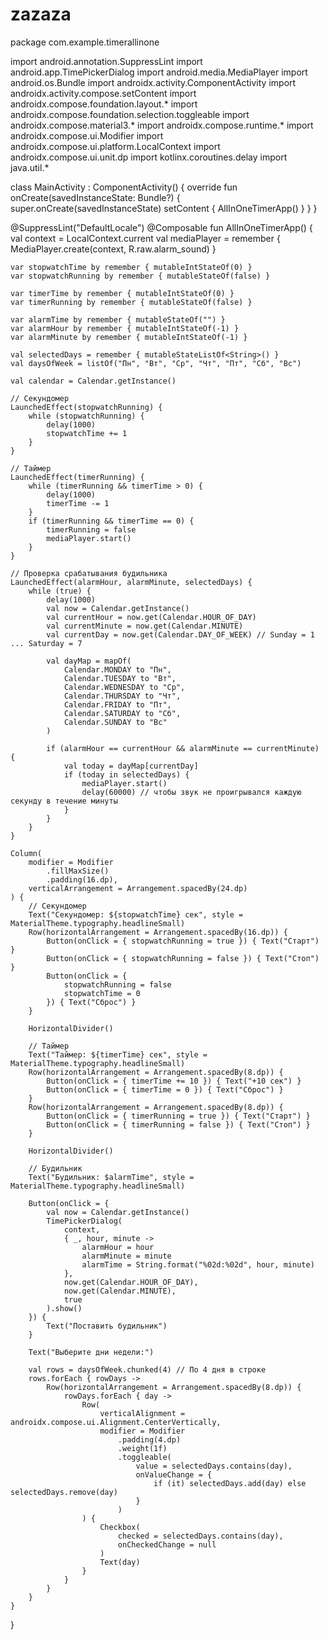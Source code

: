 # zazaza

package com.example.timerallinone

import android.annotation.SuppressLint
import android.app.TimePickerDialog
import android.media.MediaPlayer
import android.os.Bundle
import androidx.activity.ComponentActivity
import androidx.activity.compose.setContent
import androidx.compose.foundation.layout.*
import androidx.compose.foundation.selection.toggleable
import androidx.compose.material3.*
import androidx.compose.runtime.*
import androidx.compose.ui.Modifier
import androidx.compose.ui.platform.LocalContext
import androidx.compose.ui.unit.dp
import kotlinx.coroutines.delay
import java.util.*

class MainActivity : ComponentActivity() {
    override fun onCreate(savedInstanceState: Bundle?) {
        super.onCreate(savedInstanceState)
        setContent {
            AllInOneTimerApp()
        }
    }
}

@SuppressLint("DefaultLocale")
@Composable
fun AllInOneTimerApp() {
    val context = LocalContext.current
    val mediaPlayer = remember { MediaPlayer.create(context, R.raw.alarm_sound) }

    var stopwatchTime by remember { mutableIntStateOf(0) }
    var stopwatchRunning by remember { mutableStateOf(false) }

    var timerTime by remember { mutableIntStateOf(0) }
    var timerRunning by remember { mutableStateOf(false) }

    var alarmTime by remember { mutableStateOf("") }
    var alarmHour by remember { mutableIntStateOf(-1) }
    var alarmMinute by remember { mutableIntStateOf(-1) }

    val selectedDays = remember { mutableStateListOf<String>() }
    val daysOfWeek = listOf("Пн", "Вт", "Ср", "Чт", "Пт", "Сб", "Вс")

    val calendar = Calendar.getInstance()

    // Секундомер
    LaunchedEffect(stopwatchRunning) {
        while (stopwatchRunning) {
            delay(1000)
            stopwatchTime += 1
        }
    }

    // Таймер
    LaunchedEffect(timerRunning) {
        while (timerRunning && timerTime > 0) {
            delay(1000)
            timerTime -= 1
        }
        if (timerRunning && timerTime == 0) {
            timerRunning = false
            mediaPlayer.start()
        }
    }

    // Проверка срабатывания будильника
    LaunchedEffect(alarmHour, alarmMinute, selectedDays) {
        while (true) {
            delay(1000)
            val now = Calendar.getInstance()
            val currentHour = now.get(Calendar.HOUR_OF_DAY)
            val currentMinute = now.get(Calendar.MINUTE)
            val currentDay = now.get(Calendar.DAY_OF_WEEK) // Sunday = 1 ... Saturday = 7

            val dayMap = mapOf(
                Calendar.MONDAY to "Пн",
                Calendar.TUESDAY to "Вт",
                Calendar.WEDNESDAY to "Ср",
                Calendar.THURSDAY to "Чт",
                Calendar.FRIDAY to "Пт",
                Calendar.SATURDAY to "Сб",
                Calendar.SUNDAY to "Вс"
            )

            if (alarmHour == currentHour && alarmMinute == currentMinute) {
                val today = dayMap[currentDay]
                if (today in selectedDays) {
                    mediaPlayer.start()
                    delay(60000) // чтобы звук не проигрывался каждую секунду в течение минуты
                }
            }
        }
    }

    Column(
        modifier = Modifier
            .fillMaxSize()
            .padding(16.dp),
        verticalArrangement = Arrangement.spacedBy(24.dp)
    ) {
        // Секундомер
        Text("Секундомер: ${stopwatchTime} сек", style = MaterialTheme.typography.headlineSmall)
        Row(horizontalArrangement = Arrangement.spacedBy(16.dp)) {
            Button(onClick = { stopwatchRunning = true }) { Text("Старт") }
            Button(onClick = { stopwatchRunning = false }) { Text("Стоп") }
            Button(onClick = {
                stopwatchRunning = false
                stopwatchTime = 0
            }) { Text("Сброс") }
        }

        HorizontalDivider()

        // Таймер
        Text("Таймер: ${timerTime} сек", style = MaterialTheme.typography.headlineSmall)
        Row(horizontalArrangement = Arrangement.spacedBy(8.dp)) {
            Button(onClick = { timerTime += 10 }) { Text("+10 сек") }
            Button(onClick = { timerTime = 0 }) { Text("Сброс") }
        }
        Row(horizontalArrangement = Arrangement.spacedBy(8.dp)) {
            Button(onClick = { timerRunning = true }) { Text("Старт") }
            Button(onClick = { timerRunning = false }) { Text("Стоп") }
        }

        HorizontalDivider()

        // Будильник
        Text("Будильник: $alarmTime", style = MaterialTheme.typography.headlineSmall)

        Button(onClick = {
            val now = Calendar.getInstance()
            TimePickerDialog(
                context,
                { _, hour, minute ->
                    alarmHour = hour
                    alarmMinute = minute
                    alarmTime = String.format("%02d:%02d", hour, minute)
                },
                now.get(Calendar.HOUR_OF_DAY),
                now.get(Calendar.MINUTE),
                true
            ).show()
        }) {
            Text("Поставить будильник")
        }

        Text("Выберите дни недели:")

        val rows = daysOfWeek.chunked(4) // По 4 дня в строке
        rows.forEach { rowDays ->
            Row(horizontalArrangement = Arrangement.spacedBy(8.dp)) {
                rowDays.forEach { day ->
                    Row(
                        verticalAlignment = androidx.compose.ui.Alignment.CenterVertically,
                        modifier = Modifier
                            .padding(4.dp)
                            .weight(1f)
                            .toggleable(
                                value = selectedDays.contains(day),
                                onValueChange = {
                                    if (it) selectedDays.add(day) else selectedDays.remove(day)
                                }
                            )
                    ) {
                        Checkbox(
                            checked = selectedDays.contains(day),
                            onCheckedChange = null
                        )
                        Text(day)
                    }
                }
            }
        }
    }
}
